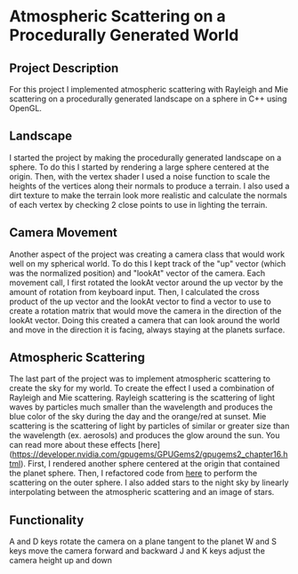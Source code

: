 Atmospheric Scattering on a Procedurally Generated World
========================================

Project Description
------------

For this project I implemented atmospheric scattering with Rayleigh and Mie scattering on a procedurally generated landscape on a sphere in C++ using OpenGL.

Landscape
------------

I started the project by making the procedurally generated landscape on a sphere. To do this I started by rendering a large sphere centered at the origin. Then, with the vertex shader I used a noise function to scale the heights of the vertices along their normals to produce a terrain. I also used a dirt texture to make the terrain look more realistic and calculate the normals of each vertex by checking 2 close points to use in lighting the terrain.

Camera Movement
--------

Another aspect of the project was creating a camera class that would work well on my spherical world. To do this I kept track of the "up" vector (which was the normalized position) and "lookAt" vector of the camera. Each movement call, I first rotated the lookAt vector around the up vector by the amount of rotation from keyboard input. Then, I calculated the cross product of the up vector and the lookAt vector to find a vector to use to create a rotation matrix that would move the camera in the direction of the lookAt vector. Doing this created a camera that can look around the world and move in the direction it is facing, always staying at the planets surface.

Atmospheric Scattering
-------

The last part of the project was to implement atmospheric scattering to create the sky for my world. To create the effect I used a combination of Rayleigh and Mie scattering. Rayleigh scattering is the scattering of light waves by particles much smaller than the wavelength and produces the blue color of the sky during the day and the orange/red at sunset. Mie scattering is the scattering of light by particles of similar or greater size than the wavelength (ex. aerosols) and produces the glow around the sun. You can read more about these effects [here]
(<https://developer.nvidia.com/gpugems/GPUGems2/gpugems2_chapter16.html>). First, I rendered another sphere centered at the origin that contained the planet sphere. Then, I refactored code from [here](<https://github.com/wwwtyro/glsl-atmosphere>) to perform the scattering on the outer sphere. I also added stars to the night sky by linearly interpolating between the atmospheric scattering and an image of stars.

Functionality
------------

A and D keys rotate the camera on a plane tangent to the planet
W and S keys move the camera forward and backward
J and K keys adjust the camera height up and down
